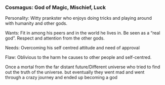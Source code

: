 ### **Cosmagus: God of Magic, Mischief, Luck**

Personality: Witty prankster who enjoys doing tricks and playing around with humanity and other gods.

Wants: Fit in among his peers and in the world he lives in. Be seen as a “real god”. Respect and attention from the other gods.

Needs: Overcoming his self centred attitude and need of approval

Flaw: Oblivious to the harm he causes to other people and self-centred.

Once a mortal from the far distant future/Different universe who tried to find out the truth of the universe. but eventually they went mad and went through a crazy journey and ended up becoming a god